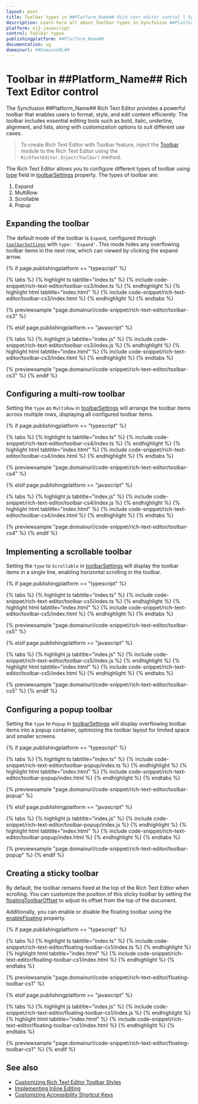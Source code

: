 ```yaml
---
layout: post
title: Toolbar types in ##Platform_Name## Rich text editor control | Syncfusion
description: Learn here all about Toolbar types in Syncfusion ##Platform_Name## Rich text editor control of Syncfusion Essential JS 2 and more.
platform: ej2-javascript
control: Toolbar types
publishingplatform: ##Platform_Name##
documentation: ug
domainurl: ##DomainURL##
---
```


# Toolbar in ##Platform_Name## Rich Text Editor control

The Syncfusion ##Platform_Name## Rich Text Editor provides a powerful toolbar that enables users to format, style, and edit content efficiently. The toolbar includes essential editing tools such as bold, italic, underline, alignment, and lists, along with customization options to suit different use cases.

> To create Rich Text Editor with Toolbar feature, inject the [Toolbar](../api/rich-text-editor/toolbarSettings/) module to the Rich Text Editor using the `RichTextEditor.Inject(Toolbar)` method.

The Rich Text Editor allows you to configure different types of toolbar using [type](../api/rich-text-editor/toolbarType/#toolbartype) field in [toolbarSettings](../api/rich-text-editor/toolbarSettings/#toolbarsettings) property. The types of toolbar are:

1. Expand 
2. MultiRow
3. Scrollable
4. Popup

## Expanding the toolbar

The default mode of the toolbar is `Expand`, configured through [`toolbarSettings`](../api/rich-text-editor/toolbarType/#toolbartype) with `type: 'Expand'`. This mode hides any overflowing toolbar items in the next row, which can viewed by clicking the expand arrow.

{% if page.publishingplatform == "typescript" %}

{% tabs %}
{% highlight ts tabtitle="index.ts" %}
{% include code-snippet/rich-text-editor/toolbar-cs3/index.ts %}
{% endhighlight %}
{% highlight html tabtitle="index.html" %}
{% include code-snippet/rich-text-editor/toolbar-cs3/index.html %}
{% endhighlight %}
{% endtabs %}
        
{% previewsample "page.domainurl/code-snippet/rich-text-editor/toolbar-cs3" %}

{% elsif page.publishingplatform == "javascript" %}

{% tabs %}
{% highlight js tabtitle="index.js" %}
{% include code-snippet/rich-text-editor/toolbar-cs3/index.js %}
{% endhighlight %}
{% highlight html tabtitle="index.html" %}
{% include code-snippet/rich-text-editor/toolbar-cs3/index.html %}
{% endhighlight %}
{% endtabs %}

{% previewsample "page.domainurl/code-snippet/rich-text-editor/toolbar-cs3" %}
{% endif %}

## Configuring a multi-row toolbar

Setting the `type` as `MultiRow` in [toolbarSettings](../api/rich-text-editor/toolbarSettings/#toolbarsettings) will arrange the toolbar items across multiple rows, displaying all configured toolbar items.

{% if page.publishingplatform == "typescript" %}

{% tabs %}
{% highlight ts tabtitle="index.ts" %}
{% include code-snippet/rich-text-editor/toolbar-cs4/index.ts %}
{% endhighlight %}
{% highlight html tabtitle="index.html" %}
{% include code-snippet/rich-text-editor/toolbar-cs4/index.html %}
{% endhighlight %}
{% endtabs %}
        
{% previewsample "page.domainurl/code-snippet/rich-text-editor/toolbar-cs4" %}

{% elsif page.publishingplatform == "javascript" %}

{% tabs %}
{% highlight js tabtitle="index.js" %}
{% include code-snippet/rich-text-editor/toolbar-cs4/index.js %}
{% endhighlight %}
{% highlight html tabtitle="index.html" %}
{% include code-snippet/rich-text-editor/toolbar-cs4/index.html %}
{% endhighlight %}
{% endtabs %}

{% previewsample "page.domainurl/code-snippet/rich-text-editor/toolbar-cs4" %}
{% endif %}

## Implementing a scrollable toolbar

Setting the `type` to `Scrollable` in [toolbarSettings](../api/rich-text-editor/toolbarSettings/#toolbarsettings) will display the toolbar items in a single line, enabling horizontal scrolling in the toolbar.

{% if page.publishingplatform == "typescript" %}

{% tabs %}
{% highlight ts tabtitle="index.ts" %}
{% include code-snippet/rich-text-editor/toolbar-cs5/index.ts %}
{% endhighlight %}
{% highlight html tabtitle="index.html" %}
{% include code-snippet/rich-text-editor/toolbar-cs5/index.html %}
{% endhighlight %}
{% endtabs %}
        
{% previewsample "page.domainurl/code-snippet/rich-text-editor/toolbar-cs5" %}

{% elsif page.publishingplatform == "javascript" %}

{% tabs %}
{% highlight js tabtitle="index.js" %}
{% include code-snippet/rich-text-editor/toolbar-cs5/index.js %}
{% endhighlight %}
{% highlight html tabtitle="index.html" %}
{% include code-snippet/rich-text-editor/toolbar-cs5/index.html %}
{% endhighlight %}
{% endtabs %}

{% previewsample "page.domainurl/code-snippet/rich-text-editor/toolbar-cs5" %}
{% endif %}

## Configuring a popup toolbar

Setting the `type` to `Popup` in [toolbarSettings](../api/rich-text-editor/toolbarSettings/#toolbarsettings) will display overflowing toolbar items into a popup container, optimizing the toolbar layout for limited space and smaller screens.

{% if page.publishingplatform == "typescript" %}

{% tabs %}
{% highlight ts tabtitle="index.ts" %}
{% include code-snippet/rich-text-editor/toolbar-popup/index.ts %}
{% endhighlight %}
{% highlight html tabtitle="index.html" %}
{% include code-snippet/rich-text-editor/toolbar-popup/index.html %}
{% endhighlight %}
{% endtabs %}
        
{% previewsample "page.domainurl/code-snippet/rich-text-editor/toolbar-popup" %}

{% elsif page.publishingplatform == "javascript" %}

{% tabs %}
{% highlight js tabtitle="index.js" %}
{% include code-snippet/rich-text-editor/toolbar-popup/index.js %}
{% endhighlight %}
{% highlight html tabtitle="index.html" %}
{% include code-snippet/rich-text-editor/toolbar-popup/index.html %}
{% endhighlight %}
{% endtabs %}

{% previewsample "page.domainurl/code-snippet/rich-text-editor/toolbar-popup" %}
{% endif %}

## Creating a sticky toolbar

By default, the toolbar remains fixed at the top of the Rich Text Editor when scrolling. You can customize the position of this sticky toolbar by setting the [floatingToolbarOffset](../api/rich-text-editor/#floatingtoolbaroffset) to adjust its offset from the top of the document.

Additionally, you can enable or disable the floating toolbar using the [enableFloating](../api/rich-text-editor/toolbarSettings/#enablefloating) property.

{% if page.publishingplatform == "typescript" %}

{% tabs %}
{% highlight ts tabtitle="index.ts" %}
{% include code-snippet/rich-text-editor/floating-toolbar-cs1/index.ts %}
{% endhighlight %}
{% highlight html tabtitle="index.html" %}
{% include code-snippet/rich-text-editor/floating-toolbar-cs1/index.html %}
{% endhighlight %}
{% endtabs %}
        
{% previewsample "page.domainurl/code-snippet/rich-text-editor/floating-toolbar-cs1" %}

{% elsif page.publishingplatform == "javascript" %}

{% tabs %}
{% highlight js tabtitle="index.js" %}
{% include code-snippet/rich-text-editor/floating-toolbar-cs1/index.js %}
{% endhighlight %}
{% highlight html tabtitle="index.html" %}
{% include code-snippet/rich-text-editor/floating-toolbar-cs1/index.html %}
{% endhighlight %}
{% endtabs %}

{% previewsample "page.domainurl/code-snippet/rich-text-editor/floating-toolbar-cs1" %}
{% endif %}

## See also

* [Customizing Rich Text Editor Toolbar Styles](../style#customizing-editor-toolbar)
* [Implementing Inline Editing](../inline-editing)
* [Customizing Accessibility Shortcut Keys](../accessibility#keyboard-navigation)